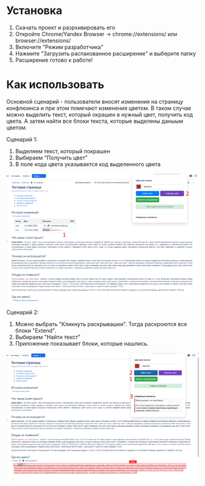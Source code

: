 # Установка
1. Скачать проект и разрхивировать его
2. Откройте Chrome/Yandex Browser → chrome://extensions/ или browser://extensions/
3. Включите "Режим разработчика"
4. Нажмите "Загрузить распакованное расширение" и выберите папку
5. Расширение готово к работе!

# Как использовать
Основной сценарий - пользователи вносят изменения на страницу конфлюинса и при этом помечают изменения цветом. В таком случае можно выделить текст, который окрашен в нужный цвет, получить код цвета. А затем найти все блоки текста, которые выделены даныым цветом.

Сценарий 1:
1. Выделяем текст, который покрашен
2. Выбираем "Получить цвет"
3. В поле кода цвета указывается код выделенного цвета

![Screenshot_1](https://github.com/burtsevde/confluenceHelper/blob/main/screenshots/Screenshot_1.png)

Сценарий 2:
1. Можно выбрать "Кликнуть раскрывашки". Тогда раскроются все блоки "Extend".
2. Выбираем "Найти текст"
3. Приложение показывает блоки, которые нашлись.

![Screenshot_2](https://github.com/burtsevde/confluenceHelper/blob/main/screenshots/Screenshot_2.png)

